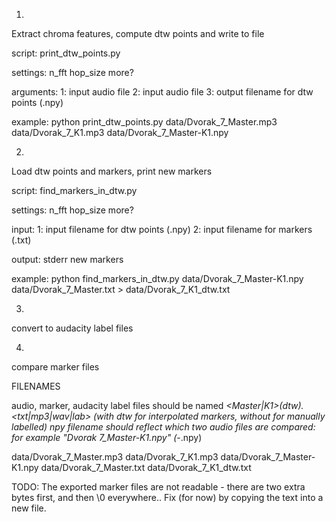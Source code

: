 1)
Extract chroma features, compute dtw points and write to file

script:
print_dtw_points.py

settings:
n_fft
hop_size
more?

arguments:
1: input audio file
2: input audio file
3: output filename for dtw points (.npy)

example:
python print_dtw_points.py data/Dvorak_7_Master.mp3 data/Dvorak_7_K1.mp3 data/Dvorak_7_Master-K1.npy 


2)
Load dtw points and markers, print new markers

script:
find_markers_in_dtw.py

settings:
n_fft
hop_size
more?

input:
1: input filename for dtw points (.npy)
2: input filename for markers (.txt)

output:
stderr new markers

example:
python find_markers_in_dtw.py data/Dvorak_7_Master-K1.npy data/Dvorak_7_Master.txt > data/Dvorak_7_K1_dtw.txt

3)
convert to audacity label files


4)
compare marker files



FILENAMES

audio, marker, audacity label files should be named <work>_<Master|K1>(_dtw_).<txt|mp3|wav|lab> (with _dtw_ for interpolated markers, without for manually labelled)
npy filename should reflect which two audio files are compared: for example "Dvorak 7_Master-K1.npy" (<work>_<version>-<version>.npy)

data/Dvorak_7_Master.mp3
data/Dvorak_7_K1.mp3
data/Dvorak_7_Master-K1.npy
data/Dvorak_7_Master.txt
data/Dvorak_7_K1_dtw.txt


TODO:
The exported marker files are not readable - there are two extra bytes first, and then \0 everywhere..
Fix (for now) by copying the text into a new file.

